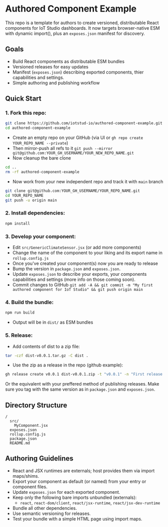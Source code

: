 # Authored Component Example

This repo is a template for authors to create versioned, distributable React components for IoT Studio dashboards. It now targets browser-native ESM with dynamic import(), plus an `exposes.json` manifest for discovery.

## Goals
- Build React components as distributable ESM bundles
- Versioned releases for easy updates
- Manifest (`exposes.json`) describing exported components, thier capabilities and settings.
- Simple authoring and publishing workflow

## Quick Start

### 1. Fork this repo:
```sh
git clone https://github.com/iotstud-io/authored-component-example.git
cd authored-component-example
```
- Create an empty repo on your GitHub (via UI or `gh repo create YOUR_REPO_NAME --private`)
- Then mirror-push all refs to it
`git push --mirror git@github.com:YOUR_GH_USERNAME/YOUR_NEW_REPO_NAME.git`
- Now cleanup the bare clone
```sh
cd ..
rm -rf authored-component-example
```
- Now work from your new independent repo and track it with `main` branch
```sh
git clone git@github.com:YOUR_GH_USERNAME/YOUR_REPO_NAME.git
cd YOUR_REPO_NAME
git push -u origin main
```

### 2. Install dependencies:
```sh
npm install
```

### 3. Develop your component:
- Edit `src/GenericClimateSensor.jsx` (or add more components)
- Change the name of the component to your liking and its export name in `rollup.config.js`
- Once you've created your component(s) now you are ready to release
- Bump the version in `package.json` and `exposes.json`.
- Update `exposes.json` to describe your exports, your components capabilities and settings (more info on those coming soon).
- Commit changes to GitHub `git add -A && git commit -m "My first authored component for IoT Studio" && git push origin main`

### 4. Build the bundle:
```sh
npm run build
```
- Output will be in `dist/` as ESM bundles

### 5. Release:
- Add contents of dist to a zip file:
```bash
tar -czf dist-v0.0.1.tar.gz -C dist .
```
- Use the zip as a release in the repo (github example):
```bash
gh release create v0.0.1 dist-v0.0.1.zip -t "v0.0.1" -n "First release of authored-component-example"
```
Or the equivalent with your preffered method of publishing releases. Make sure you tag with the same version as in `package.json` and `exposes.json`.

## Directory Structure
```
/
  src/
    MyComponent.jsx
  exposes.json
  rollup.config.js
  package.json
  README.md
```

## Authoring Guidelines
- React and JSX runtimes are externals; host provides them via import maps/shims.
- Export your component as default (or named) from your entry or component files.
- Update `exposes.json` for each exported component.
- Keep only the following bare imports unbundled (externals):
  - `react`, `react-dom/client`, `react/jsx-runtime`, `react/jsx-dev-runtime`
- Bundle all other dependencies.
- Use semantic versioning for releases.
- Test your bundle with a simple HTML page using import maps.

